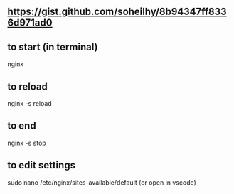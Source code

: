 ## https://gist.github.com/soheilhy/8b94347ff8336d971ad0

## to start (in terminal)
nginx

## to reload 
nginx -s reload

## to end
nginx -s stop

## to edit settings
sudo nano /etc/nginx/sites-available/default (or open in vscode)


